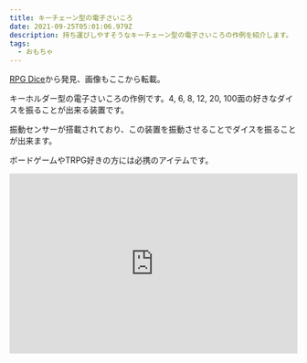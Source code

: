 ```yaml
---
title: キーチェーン型の電子さいころ
date: 2021-09-25T05:01:06.979Z
description: 持ち運びしやすそうなキーチェーン型の電子さいころの作例を紹介します。
tags:
  - おもちゃ
---
```

[RPG Dice](https://www.tindie.com/products/rcs27/rpg-dice/)から発見、画像もここから転載。

キーホルダー型の電子さいころの作例です。4, 6, 8, 12, 20, 100面の好きなダイスを振ることが出来る装置です。

振動センサーが搭載されており、この装置を振動させることでダイスを振ることが出来ます。

ボードゲームやTRPG好きの方には必携のアイテムです。

<iframe width="100%" height="315" src="https://www.youtube.com/embed/qRSKKldW5s8" title="YouTube video player" frameborder="0" allow="accelerometer; autoplay; clipboard-write; encrypted-media; gyroscope; picture-in-picture" allowfullscreen></iframe>




